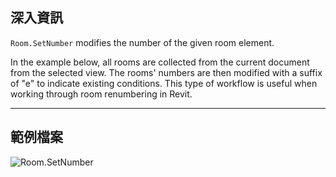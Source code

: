 ## 深入資訊
`Room.SetNumber` modifies the number of the given room element.

In the example below, all rooms are collected from the current document from the selected view. The rooms' numbers are then modified with a suffix of "e" to indicate existing conditions. This type of workflow is useful when working through room renumbering in Revit.
___
## 範例檔案

![Room.SetNumber](./Revit.Elements.Room.SetNumber_img.jpg)
